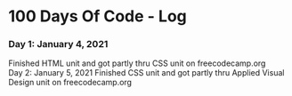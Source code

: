 # 100 Days Of Code - Log

### Day 1: January 4, 2021
Finished HTML unit and got partly thru CSS unit on freecodecamp.org
<br>
Day 2: January 5, 2021
Finished CSS unit and got partly thru Applied Visual Design unit on freecodecamp.org


